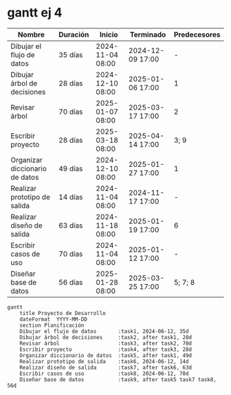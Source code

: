 # gantt ej 4
| Nombre                        | Duración | Inicio           | Terminado       | Predecesores |
|-------------------------------|----------|------------------|-----------------|--------------|
| Dibujar el flujo de datos     | 35 días  | 2024-11-04 08:00 | 2024-12-09 17:00 | -            |
| Dibujar árbol de decisiones   | 28 días  | 2024-12-10 08:00 | 2025-01-06 17:00 | 1            |
| Revisar árbol                 | 70 días  | 2025-01-07 08:00 | 2025-03-17 17:00 | 2            |
| Escribir proyecto             | 28 días  | 2025-03-18 08:00 | 2025-04-14 17:00 | 3; 9         |
| Organizar diccionario de datos| 49 días  | 2024-12-10 08:00 | 2025-01-27 17:00 | 1            |
| Realizar prototipo de salida  | 14 días  | 2024-11-04 08:00 | 2024-11-17 17:00 | -            |
| Realizar diseño de salida     | 63 días  | 2024-11-18 08:00 | 2025-01-19 17:00 | 6            |
| Escribir casos de uso         | 70 días  | 2024-11-04 08:00 | 2025-01-12 17:00 | -            |
| Diseñar base de datos         | 56 días  | 2025-01-28 08:00 | 2025-03-25 17:00 | 5; 7; 8      |

```mermaid
gantt
    title Proyecto de Desarrollo
    dateFormat  YYYY-MM-DD
    section Planificación
    Dibujar el flujo de datos       :task1, 2024-06-12, 35d
    Dibujar árbol de decisiones     :task2, after task1, 28d
    Revisar árbol                   :task3, after task2, 70d
    Escribir proyecto               :task4, after task3, 28d
    Organizar diccionario de datos  :task5, after task1, 49d
    Realizar prototipo de salida    :task6, 2024-06-12, 14d
    Realizar diseño de salida       :task7, after task6, 63d
    Escribir casos de uso           :task8, 2024-06-12, 70d
    Diseñar base de datos           :task9, after task5 task7 task8, 56d





